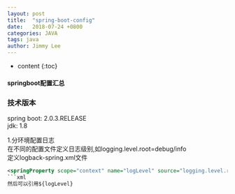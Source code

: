 ```yaml
---
layout: post
title:  "spring-boot-config"
date:   2018-07-24 +0800
categories: JAVA
tags: java
author: Jimmy Lee
---
```


* content
{:toc}


#### springboot配置汇总  


### 技术版本
spring boot: 2.0.3.RELEASE    
jdk: 1.8   


1.分环境配置日志   
在不同的配置文件定义日志级别,如logging.level.root=debug/info   
定义logback-spring.xml文件   
```xml
<springProperty scope="context" name="logLevel" source="logging.level.root"/>
```xml   
然后可以引用${logLevel}     

